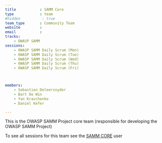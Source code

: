 ```yaml
---
title           : SAMM Core
type            : team
#hidden          : true
team_type       : Community Team
website         :
email           :
tracks:
    - OWASP SAMM
sessions:
    - OWASP SAMM Daily Scrum (Mon)
    - OWASP SAMM Daily Scrum (Tue)
    - OWASP SAMM Daily Scrum (Wed)
    - OWASP SAMM Daily Scrum (Thu)
    - OWASP SAMM Daily Scrum (Fri)



members:
    - Sebastien Deleersnyder
    - Bart De Win
    - Yan Kravchenko
    - Daniel Kefer

---
```



This is the OWASP SAMM Project core team (responsible for
developing the OWASP SAMM Project)

To see all sessions for this team see the [SAMM CORE](/teams/SAMM-core/user/) user
